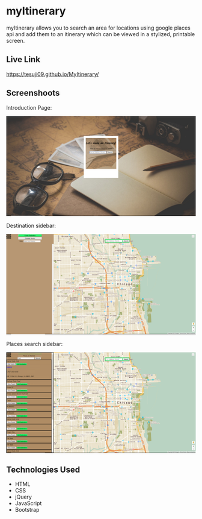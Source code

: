# myItinerary

myItinerary allows you to search an area for locations using google places api and add them to an itinerary which can be viewed in a stylized, printable screen.  

## Live Link

https://tesuji09.github.io/MyItinerary/

## Screenshoots
Introduction Page:

![landing page](screenshots/landing-page.PNG)

Destination sidebar:

![destination creation](screenshots/main-page.PNG)

Places search sidebar:

![places search](screenshots/places-search.PNG)

## Technologies Used

* HTML
* CSS
* jQuery
* JavaScript
* Bootstrap
